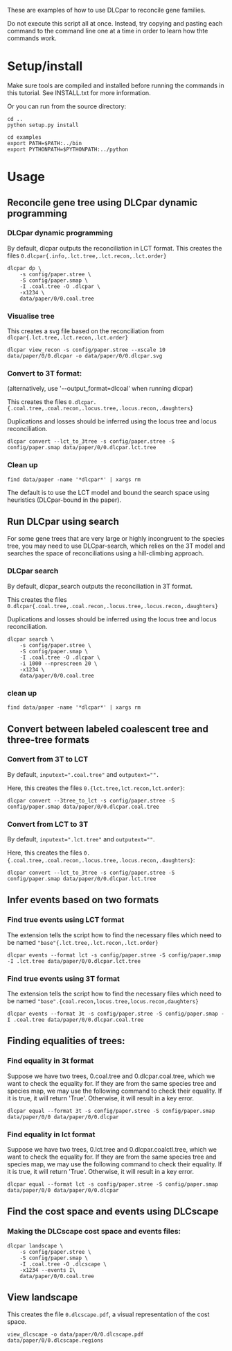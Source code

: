 These are examples of how to use DLCpar to reconcile gene families.

Do not execute this script all at once. Instead, try copying and pasting each command to the command line one at a time in order to learn how thte commands work.

# Setup/install

Make sure tools are compiled and installed before running the commands in this tutorial. See INSTALL.txt for more information.

Or you can run from the source directory:

    cd ..
    python setup.py install

    cd examples
    export PATH=$PATH:../bin
    export PYTHONPATH=$PYTHONPATH:../python

# Usage

## Reconcile gene tree using DLCpar dynamic programming

### DLCpar dynamic programming

 By default, dlcpar outputs the reconciliation in LCT format. This creates the files `0.dlcpar{.info,.lct.tree,.lct.recon,.lct.order}`

    dlcpar dp \
        -s config/paper.stree \
        -S config/paper.smap \
        -I .coal.tree -O .dlcpar \
        -x1234 \
        data/paper/0/0.coal.tree

### Visualise tree
This creates a svg file based on the reconciliation from `dlcpar{.lct.tree,.lct.recon,.lct.order}`

    dlcpar view_recon -s config/paper.stree --xscale 10 data/paper/0/0.dlcpar -o data/paper/0/0.dlcpar.svg

### Convert to 3T format: 
(alternatively, use '--output_format=dlcoal' when running dlcpar)

This creates the files `0.dlcpar. {.coal.tree,.coal.recon,.locus.tree,.locus.recon,.daughters}`

Duplications and losses should be inferred using the locus tree and locus reconciliation.

    dlcpar convert --lct_to_3tree -s config/paper.stree -S config/paper.smap data/paper/0/0.dlcpar.lct.tree

### Clean up
    find data/paper -name '*dlcpar*' | xargs rm

The default is to use the LCT model and bound the search space using heuristics (DLCpar-bound in the paper).  

## Run DLCpar using search

For some gene trees that are very large or highly incongruent to the species tree, you may need to use DLCpar-search, which relies on the 3T model and searches the space of reconciliations using a hill-climbing approach.

### DLCpar search
By default, dlcpar_search outputs the reconciliation in 3T format.

This creates the files `0.dlcpar{.coal.tree,.coal.recon,.locus.tree,.locus.recon,.daughters}`

Duplications and losses should be inferred using the locus tree and locus reconciliation.

    dlcpar search \
        -s config/paper.stree \
        -S config/paper.smap \
        -I .coal.tree -O .dlcpar \
        -i 1000 --nprescreen 20 \
        -x1234 \
        data/paper/0/0.coal.tree

### clean up
    find data/paper -name '*dlcpar*' | xargs rm

## Convert between labeled coalescent tree and three-tree formats

### Convert from 3T to LCT

By default, `inputext=".coal.tree"` and `outputext="".`

Here, this creates the files `0.{lct.tree,lct.recon,lct.order}`:

    dlcpar convert --3tree_to_lct -s config/paper.stree -S config/paper.smap data/paper/0/0.dlcpar.coal.tree

### Convert from LCT to 3T

By default, `inputext=".lct.tree"` and `outputext=""`.

Here, this creates the files `0.{.coal.tree,.coal.recon,.locus.tree,.locus.recon,.daughters}`:

    dlcpar convert --lct_to_3tree -s config/paper.stree -S config/paper.smap data/paper/0/0.dlcpar.lct.tree

## Infer events based on two formats

### Find true events using LCT format

The extension tells the script how to find the necessary files which need to be named `"base"{.lct.tree,.lct.recon,.lct.order}`

    dlcpar events --format lct -s config/paper.stree -S config/paper.smap -I .lct.tree data/paper/0/0.dlcpar.lct.tree

### Find true events using 3T format

The extension tells the script how to find the necessary files which need to be named `"base".{coal.recon,locus.tree,locus.recon,daughters}`

    dlcpar events --format 3t -s config/paper.stree -S config/paper.smap -I .coal.tree data/paper/0/0.dlcpar.coal.tree

## Finding equalities of trees:

### Find equality in 3t format

Suppose we have two trees, 0.coal.tree and 0.dlcpar.coal.tree, which we want to check the equality for. If they are from the same species tree and species map, we may use the following command to check their equality. If it is true, it will return 'True'. Otherwise, it will result in a key error.

    dlcpar equal --format 3t -s config/paper.stree -S config/paper.smap data/paper/0/0 data/paper/0/0.dlcpar

### Find equality in lct format

Suppose we have two trees, 0.lct.tree and 0.dlcpar.coalctl.tree, which we want to check the equality for. If they are from the same species tree and species map, we may use the following command to check their equality. If it is true, it will return 'True'. Otherwise, it will result in a key error.

    dlcpar equal --format lct -s config/paper.stree -S config/paper.smap data/paper/0/0 data/paper/0/0.dlcpar

## Find the cost space and events using DLCscape

### Making the DLCscape cost space and events files:

    dlcpar landscape \
        -s config/paper.stree \
        -S config/paper.smap \
        -I .coal.tree -O .dlcscape \
        -x1234 --events I\
        data/paper/0/0.coal.tree    

## View landscape

This creates the file `0.dlcscape.pdf`, a visual representation of the cost space.

    view_dlcscape -o data/paper/0/0.dlcscape.pdf data/paper/0/0.dlcscape.regions